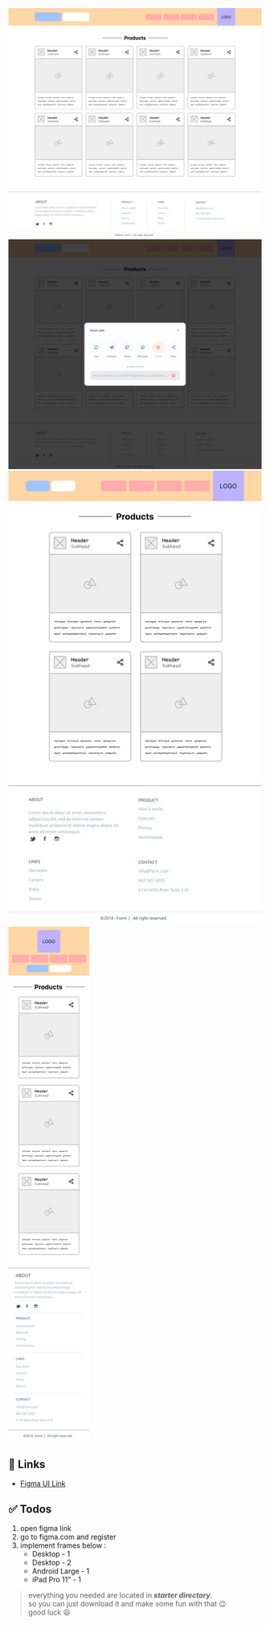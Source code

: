 ![](starter/ui-desktop.png)
![](starter/ui-modal.png)
![](starter/ui-tablet.png)
![](starter/ui-mobile.png)

## 🔗 Links

- [Figma UI Link](https://www.figma.com/file/biWLIt5vY865PMYvpsh5Ha/css-challenge-responsive?type=design&mode=design&t=oTnUmREGrSHqjjdI-1)

## ✅ Todos

1. open figma link
2. go to figma.com and register
3. implement frames below :
   - Desktop - 1
   - Desktop - 2
   - Android Large - 1
   - iPad Pro 11" - 1

> everything you needed are located in **_starter directory_**.  
> so you can just download it and make some fun with that 😉  
> good luck 😃
